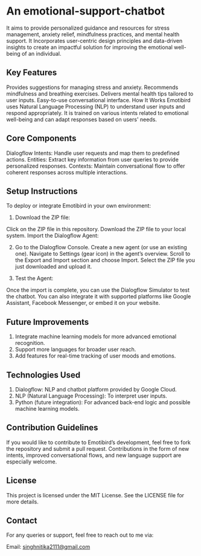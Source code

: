 # An emotional-support-chatbot
It aims to provide personalized guidance and resources for stress management, anxiety relief, mindfulness practices, and mental health support. It Incorporates user-centric design principles and data-driven insights to create an impactful solution for improving the emotional well-being of an individual.

## Key Features
Provides suggestions for managing stress and anxiety.
Recommends mindfulness and breathing exercises.
Delivers mental health tips tailored to user inputs.
Easy-to-use conversational interface.
How It Works
Emotibird uses Natural Language Processing (NLP) to understand user inputs and respond appropriately. It is trained on various intents related to emotional well-being and can adapt responses based on users' needs.

## Core Components
Dialogflow Intents: Handle user requests and map them to predefined actions.
Entities: Extract key information from user queries to provide personalized responses.
Contexts: Maintain conversational flow to offer coherent responses across multiple interactions.

## Setup Instructions
To deploy or integrate Emotibird in your own environment:

1. Download the ZIP file:

Click on the ZIP file in this repository.
Download the ZIP file to your local system.
Import the Dialogflow Agent:

2. Go to the Dialogflow Console.
Create a new agent (or use an existing one).
Navigate to Settings (gear icon) in the agent’s overview.
Scroll to the Export and Import section and choose Import.
Select the ZIP file you just downloaded and upload it.

3. Test the Agent:

Once the import is complete, you can use the Dialogflow Simulator to test the chatbot.
You can also integrate it with supported platforms like Google Assistant, Facebook Messenger, or embed it on your website.

## Future Improvements
1. Integrate machine learning models for more advanced emotional recognition.
2. Support more languages for broader user reach.
3. Add features for real-time tracking of user moods and emotions.


## Technologies Used
1. Dialogflow: NLP and chatbot platform provided by Google Cloud.
2. NLP (Natural Language Processing): To interpret user inputs.
3. Python (future integration): For advanced back-end logic and possible machine learning models.


## Contribution Guidelines
If you would like to contribute to Emotibird’s development, feel free to fork the repository and submit a pull request. Contributions in the form of new intents, improved conversational flows, and new language support are especially welcome.


## License
This project is licensed under the MIT License. See the LICENSE file for more details.

## Contact
For any queries or support, feel free to reach out to me via:

Email: singhnitika2111@gmail.com

